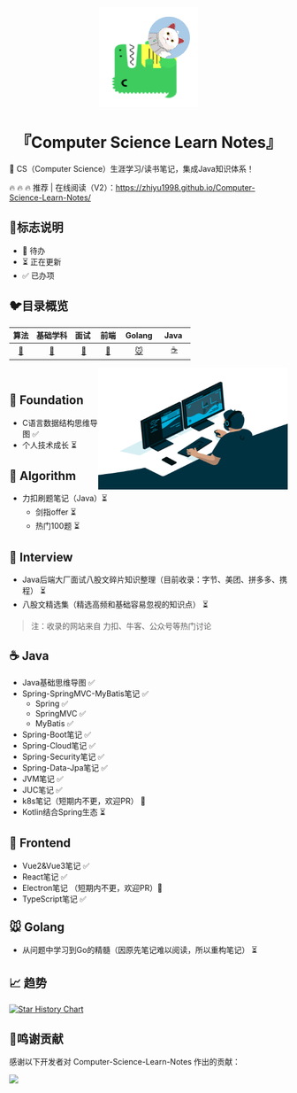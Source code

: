 <div align="center">
 <img width="180px" src="static/img/logo.png">
    <p/>
 <h1>『Computer Science Learn Notes』</h1>
</div>



:rocket: CS（Computer Science）生涯学习/读书笔记，集成Java知识体系！

:fire: :fire: :fire:  推荐 | 在线阅读（V2）：<https://zhiyu1998.github.io/Computer-Science-Learn-Notes/>

## :milky_way:标志说明

* 🚫 待办
* ⏳ 正在更新
* ✅ 已办项

## :bird:目录概览

|          算法           |          基础学科           |       面试&nbsp;       |         前端         | &nbsp;Golang&nbsp;  | &nbsp;Java&nbsp;&nbsp; |
| :---------------------: | :-------------------------: | :--------------------: | :------------------: | :-----------------: | :--------------------: |
| [:penguin:](#Algorithm) | [:baby_chick:](#Foundation) | [:tiger:](#Interview) | [:ocean:](#Frontend) | [:mouse:](#golang) |   [:coffee:](#java)    |

<img align="right" alt="GIF" src="static/img/code.gif" width="343" height="220" title="Do what you like, and do it best!"> &nbsp;

## :baby_chick: Foundation

* C语言数据结构思维导图 ✅
* 个人技术成长 ⏳



## :penguin: Algorithm

* 力扣刷题笔记（Java）⏳
  * 剑指offer ⏳
  * 热门100题 ⏳



## :tiger: Interview

* Java后端大厂面试八股文碎片知识整理（目前收录：字节、美团、拼多多、携程） ⏳
* 八股文精选集（精选高频和基础容易忽视的知识点） ⏳

> 注：收录的网站来自 力扣、牛客、公众号等热门讨论

## :coffee: Java

* Java基础思维导图 ✅
* Spring-SpringMVC-MyBatis笔记 ✅
  * Spring  ✅
  * SpringMVC ✅
  * MyBatis ✅
* Spring-Boot笔记 ✅
* Spring-Cloud笔记 ✅
* Spring-Security笔记 ✅
* Spring-Data-Jpa笔记 ✅
* JVM笔记 ✅
* JUC笔记 ✅
* k8s笔记（短期内不更，欢迎PR） 🚫
* Kotlin结合Spring生态 ⏳ 



## :ocean: Frontend

* Vue2&Vue3笔记 ✅
* React笔记 ✅
* Electron笔记 （短期内不更，欢迎PR）🚫
* TypeScript笔记 ✅



## :mouse: Golang

* 从问题中学习到Go的精髓（因原先笔记难以阅读，所以重构笔记） ⏳



## :chart_with_upwards_trend: 趋势

[![Star History Chart](https://api.star-history.com/svg?repos=zhiyu1998/Computer-Science-Learn-Notes&type=Date)](https://star-history.com/#zhiyu1998/Computer-Science-Learn-Notes&Date)



## 🌸鸣谢贡献

感谢以下开发者对 Computer-Science-Learn-Notes 作出的贡献：

<a href="https://github.com/zhiyu1998/Computer-Science-Learn-Notes/graphs/contributors">
  <img src="https://contrib.rocks/image?repo=zhiyu1998/Computer-Science-Learn-Notes&max=1000" />
</a>
